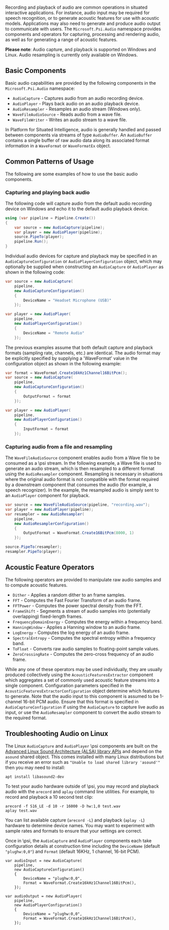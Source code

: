 Recording and playback of audio are common operations in situated interactive applications. For instance, audio input may be required for speech recognition, or to generate acoustic features for use with acoustic models. Applications may also need to generate and produce audio output to communicate with users. The `Microsoft.Psi.Audio` namespace provides components and operators for capturing,
processing and rendering audio, as well as for generating a range of acoustic features.

**Please note**: Audio capture, and playback is supported on Windows and Linux. Audio resampling is currently only available on Windows.

## Basic Components

Basic audio capabilities are provided by the following components in the `Microsoft.Psi.Audio` namespace:
- `AudioCapture` - Captures audio from an audio recording device.
- `AudioPlayer` - Plays back audio on an audio playback device.
- `AudioResampler` - Resamples an audio stream (Windows only).
- `WaveFileAudioSource` - Reads audio from a wave file.
- `WaveFileWriter` - Writes an audio stream to a wave file.

In Platform for Situated Intelligence, audio is generally handled and passed between components via streams of type `AudioBuffer`. An `AudioBuffer` contains a single buffer of raw audio data along its associated format information in a `WaveFormat` or `WaveFormatEx` object.

## Common Patterns of Usage

The following are some examples of how to use the basic audio components.

### Capturing and playing back audio

The following code will capture audio from the default audio recording device on Windows and echo it to the default audio playback device.

```csharp
using (var pipeline = Pipeline.Create())
{
    var source = new AudioCapture(pipeline);
    var player = new AudioPlayer(pipeline);
    source.PipeTo(player);
    pipeline.Run();
}
```

Individual audio devices for capture and playback may be specified in an `AudioCaptureConfiguration` or `AudioPlayerConfiguration` object, which may optionally be supplied when constructing an `AudioCapture` or `AudioPlayer` as shown in the following code:

```csharp
var source = new AudioCapture(
    pipeline,
    new AudioCaptureConfiguration()
    {
        DeviceName = "Headset Microphone (USB)"
    });

var player = new AudioPlayer(
    pipeline,
    new AudioPlayerConfiguration()
    {
        DeviceName = "Remote Audio"
    });
```

The previous examples assume that both default capture and playback formats (sampling rate, channels, etc.) are identical. The audio format may be explicitly specified by supplying a 'WaveFormat' value in the configuration object as shown in the following example:

```csharp
var format = WaveFormat.Create16kHz1Channel16BitPcm();
var source = new AudioCapture(
    pipeline,
    new AudioCaptureConfiguration()
    { 
        OutputFormat = format
    });

var player = new AudioPlayer(
    pipeline, 
    new AudioPlayerConfiguration() 
    { 
        InputFormat = format 
    });
```

### Capturing audio from a file and resampling

The `WaveFileAudioSource` component enables audio from a Wave file to be consumed as a \\psi stream. In the following example, a Wave file is used to generate an audio stream, which is then resampled to a different format using the `AudioResampler` component. Resampling is necessary in situations where the original audio format is not compatible with the format required by a downstream component that consumes the audio (for example, a speech recognizer). In the example, the resampled audio is simply sent to an `AudioPlayer` component for playback.

```csharp
var source = new WaveFileAudioSource(pipeline, "recording.wav");
var player = new AudioPlayer(pipeline);
var resampler = new AudioResampler(
    pipeline,
    new AudioResamplerConfiguration()
    {
        OutputFormat = WaveFormat.Create16BitPcm(8000, 1)
    });

source.PipeTo(resampler);
resampler.PipeTo(player);
```

## Acoustic Feature Operators

The following operators are provided to manipulate raw audio samples and to compute acoustic features.

- `Dither` - Applies a random dither to an frame samples.
- `FFT` - Computes the Fast Fourier Transform of an audio frame.
- `FFTPower` - Computes the power spectral density from the FFT.
- `FrameShift` - Segments a stream of audio samples into (potentially overlapping) fixed-length frames.
- `FrequencyDomainEnergy` - Computes the energy within a frequency band.
- `HanningWindow` - Applies a Hanning window to an audio frame.
- `LogEnergy` - Computes the log energy of an audio frame.
- `SpectralEntropy` - Computes the spectral entropy within a frequency band.
- `ToFloat` - Converts raw audio samples to floating-point sample values.
- `ZeroCrossingRate` - Computes the zero-cross frequency of an audio frame.

While any one of these operators may be used individually, they are usually produced collectively using the `AcousticFeaturesExtractor` component which aggregates a set of commonly used acoustic feature streams into a single component. Configuration parameters specified in the `AcousticFeaturesExtractorConfiguration` object determine which features to generate. Note that the audio input to this component is assumed to be 1-channel 16-bit PCM audio. Ensure that this format is specified in `AudioCaptureConfiguration` if using the `AudioCapture` to capture live audio as input, or use the `AudioResampler` component to convert the audio stream to the required format.

## Troubleshooting Audio on Linux

The Linux `AudioCapture` and `AudioPlayer` \\psi components are built on the [Advanced Linux Sound Architecture (ALSA) library APIs](http://www.alsa-project.org/alsa-doc/alsa-lib) and depend on the `asound` shared object. This comes installed with many Linux distributions but if you receive an error such as `"Unable to load shared library 'asound'"` then you may need to install:

    apt install libasound2-dev

To test your audio hardware outside of \\psi, you may record and playback audio with the `arecord` and `aplay` command line utilities. For example, to record and playback a 10 second test clip:

    arecord -f S16_LE -d 10 -r 16000 -D hw:1,0 test.wav
    aplay test.wav

You can list available capture (`arecord -L`) and playback (`aplay -L`) hardware to determine device names. You may want to experiment with sample rates and formats to ensure that your settings are correct.

Once in \\psi, the `AudioCapture` and `AudioPlayer` components each take configuration details at construction time including the `DeviceName` (default `"plughw:0,0"`) and `Format` (default 16KHz, 1 channel, 16-bit PCM).

    var audioInput = new AudioCapture(
        pipeline,
        new AudioCaptureConfiguration()
        {
            DeviceName = "plughw:0,0",
            Format = WaveFormat.Create16kHz1Channel16BitPcm(),
        });

    var audioOutput = new AudioPlayer(
        pipeline,
        new AudioPlayerConfiguration()
        {
            DeviceName = "plughw:0,0",
            Format = WaveFormat.Create16kHz1Channel16BitPcm(),
        });